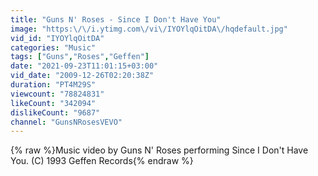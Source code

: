 ```yaml
---
title: "Guns N' Roses - Since I Don't Have You"
image: "https:\/\/i.ytimg.com\/vi\/IYOYlqOitDA\/hqdefault.jpg"
vid_id: "IYOYlqOitDA"
categories: "Music"
tags: ["Guns","Roses","Geffen"]
date: "2021-09-23T11:01:15+03:00"
vid_date: "2009-12-26T02:20:38Z"
duration: "PT4M29S"
viewcount: "78824831"
likeCount: "342094"
dislikeCount: "9687"
channel: "GunsNRosesVEVO"
---
```

{% raw %}Music video by Guns N' Roses performing Since I Don't Have You. (C) 1993 Geffen Records{% endraw %}
